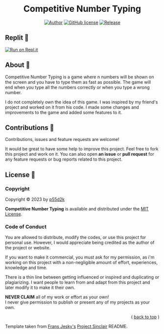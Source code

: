 <div id="top"></div>
<br/>
<div align="center">
  <h1>Competitive Number Typing</h1>

[![Author](https://img.shields.io/badge/author-p55d2k-lightgrey.svg?style=flat&color=%23673ab7)](https://github.com/p55d2k)
[![GitHub license](https://img.shields.io/badge/license-MIT-lightgrey.svg?style=flat&color=%232196f3)](https://github.com/p55d2k/competitive-number-typing/LICENSE)
[![Release](https://img.shields.io/github/v/release/p55d2k/NeuralScript?style=flat&color=%23009688)](https://github.com/p55d2k/competitive-number-typing/releases)

</div>


## Replit 🚀

[![Run on Repl.it](https://repl.it/badge/github/p55d2k/competitive-number-typing)](https://repl.it/github/p55d2k/competitive-number-typing)


## About 📖

Competitive Number Typing is a game where n numbers will be shown on the screen and you have to type them as fast as possible. The game will end when you type all the numbers correctly or when you type a wrong number.

I do not completely own the idea of this game. I was inspired by my friend's project and worked on it from his code. I made some changes and improvements to the game and added some features to it.


## Contributions 🤝

Contributions, issues and feature requests are welcome!

It would be great to have some help to improve this project. Feel free to fork this project and work on it. You can also open **an issue** or **pull request** for any feature requests or bug reports related to this project.


## License 📝

### Copyright

Copyright © 2023 by [p55d2k](https://github.com/p55d2k)

**Competitive Number Typing** is available and distributed under the [MIT License](https://github.com/p55d2k/competitive-number-typing/LICENSE).

### Code of Conduct

You are allowed to distribute, modify the codes, or use this project for personal use. However, I would appreciate being credited as the author of the project or website.

If you want to make it commercial, you must ask for my permission, as i'm working on this project with a non-negligible amount of effort, experiences, knowledge and time.

There is a thin line between getting influenced or inspired and duplicating or plagiarizing. I want people to learn from and adapt from this project and later modify it to make it their own.

**NEVER CLAIM** all of my work or effort as your own!
<br/>
I never give permission to publish or present any of my projects as your own.

<p align="right">( <a href="#top">back to top</a> )</p>

Template taken from [Frans Jesky's](https://github.com/fransjesky) [Project Sinclair](https://github.com/fransjesky/sinclair) README.
